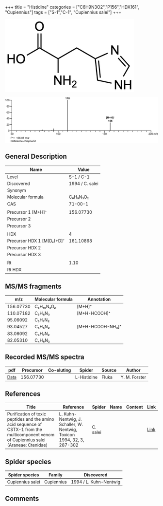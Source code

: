 +++
title = "Histidine"
categories = ["C6H9N3O2","P156","HDX161",
"Cupiennius"]
tags = ["S-1","C-1",
"Cupiennius salei"]
+++

![](/img/Histidine.png)

![](/img_MSMS/156_Histidine.png)

## General Description

| Name                      | Value           |
|---------------------------|-----------------|
| Level                     | S-1 / C-1               |
| Discovered                | 1994 / C. salei |
| Synonym                   |                 |
| Molecular formula         | C₆H₉N₃O₂        |
| CAS                       | 71-00-1         |
|                           |                 |
| Precursor 1 [M+H]⁺        | 156.07730       |
| Precursor 2               |                 |
| Precursor 3               |                 |
|                           |                 |
| HDX                       | 4               |
| Precursor HDX 1 [M(D₄)+D]⁺ | 161.10868       |
| Precursor HDX 2           |                 |
| Precursor HDX 3           |                 |
|                           |                 |
| Rt                        | 1.10            |
| Rt HDX                    |                 |

## MS/MS fragments

| m/z       | Molecular formula | Annotation       |
|-----------|-------------------|------------------|
| 156.07730 | C₆H₁₀N₃O₂         | [M+H]⁺           |
| 110.07182 | C₅H₈N₃            | [M+H-HCOOH]⁺     |
| 95.06092  | C₅H₇N₂            |                  |
| 93.04527  | C₅H₅N₂            | [M+H-HCOOH-NH₃]⁺ |
| 83.06092  | C₄H₇N₂            |                  |
| 82.05310  | C₄H₆N₂            |                  |

## Recorded MS/MS spectra

| pdf                                 | Precursor | Co-eluting | Spider      | Source | Author        |
|-------------------------------------|-----------|------------|-------------|--------|---------------|
| [Data](/pdf/156_Histidine_1-10.pdf) | 156.07730 |            | L-Histidine | Fluka  | Y. M. Forster |

## References

| Title                                                                                                                                      | Reference                                                              | Spider   | Name | Content | Link                                                 |
|--------------------------------------------------------------------------------------------------------------------------------------------|------------------------------------------------------------------------|----------|------|---------|------------------------------------------------------|
| Purification of toxic peptides and the amino acid sequence of CSTX-1 from the multicomponent venom of Cupiennius salei (Araneae: Ctenidae) | L. Kuhn-Nentwig, J. Schaller, W. Nentwig, Toxicon 1994, 32, 3, 287-302 | C. salei |      |         | [Link](https://doi.org/10.1016/0041-0101(94)90082-5) |

## Spider species

| Spider species   | Family     | Discovered             |
|------------------|------------|------------------------|
| Cupiennius salei | Cupiennius | 1994 / L. Kuhn-Nentwig |

## Comments